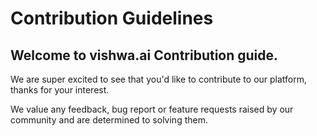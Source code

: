 # Contribution Guidelines

## Welcome to vishwa.ai Contribution guide.

We are super excited to see that you'd like to contribute to our platform, thanks for your interest. 

We value any feedback, bug report or feature requests raised by our community and are determined to solving them.
